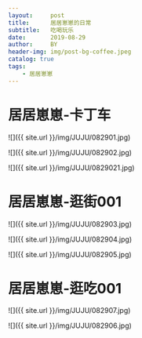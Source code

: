 ```yaml
---
layout:     post
title:      居居崽崽的日常
subtitle:   吃喝玩乐
date:       2019-08-29
author:     BY
header-img: img/post-bg-coffee.jpeg
catalog: true
tags:
    - 居居崽崽
---
```


# 居居崽崽-卡丁车

![]({{ site.url }}/img/JUJU/082901.jpg)


![]({{ site.url }}/img/JUJU/082902.jpg)


![]({{ site.url }}/img/JUJU/0829021.jpg)


# 居居崽崽-逛街001

![]({{ site.url }}/img/JUJU/082903.jpg)


![]({{ site.url }}/img/JUJU/082904.jpg)


![]({{ site.url }}/img/JUJU/082905.jpg)



# 居居崽崽-逛吃001
![]({{ site.url }}/img/JUJU/082907.jpg)


![]({{ site.url }}/img/JUJU/082906.jpg)
